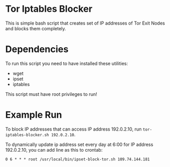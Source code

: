 # Tor Iptables Blocker

This is simple bash script that creates set of IP addresses of Tor Exit Nodes and blocks them completely.

# Dependencies

To run this script you need to have installed these utilities:

* wget
* ipset
* iptables

This script must have root privileges to run!

# Example Run

To block IP addresses that can access IP address 192.0.2.10, run `tor-iptables-blocker.sh 192.0.2.10`.

To dynamically update ip address set every day at 6:00 for IP address 192.0.2.10, you can add line as this to crontab:

```cron
0 6 * * * root /usr/local/bin/ipset-block-tor.sh 109.74.144.181
```
